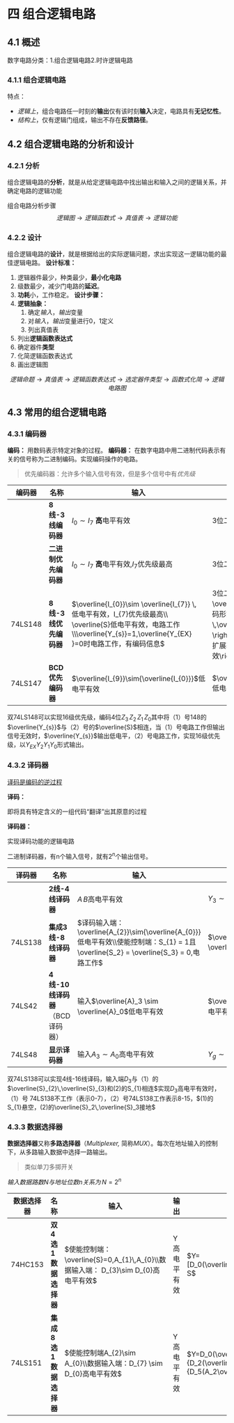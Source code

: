 # 四 组合逻辑电路
## 4.1 概述

数字电路分类：1.组合逻辑电路2.时许逻辑电路

### 4.1.1 组合逻辑电路

特点：

- *逻辑上*，组合电路任一时刻的**输出**仅有该时刻**输入**决定，电路具有**无记忆性**。
- *结构上*，仅有逻辑门组成，输出不存在**反馈路径**。

## 4.2 组合逻辑电路的分析和设计

### 4.2.1 分析

组合逻辑电路的**分析**，就是从给定逻辑电路中找出输出和输入之间的逻辑关系，并确定电路的逻辑功能

组合电路分析步骤
$$
逻辑图\longrightarrow{逻辑函数式}\longrightarrow{真值表}\longrightarrow{逻辑功能}
$$

### 4.2.2 设计

组合逻辑电路的**设计**，就是根据给出的实际逻辑问题，求出实现这一逻辑功能的最佳逻辑电路。
**设计标准：**
1. 逻辑器件最少，种类最少，**最小化电路**
2. 级数最少，减少门电路的**延迟**。
3. **功耗**小，工作稳定。
**设计步骤：**
1. **逻辑抽象：**
	1. 确定*输入*，*输出*变量
	2. 对*输入*，*输出*变量进行0，1定义
	3. 列出真值表
2. 列出**逻辑函数表达式**
3. 确定器件**类型**
4. 化简逻辑函数表达式
5. 画出逻辑图

$$
逻辑命题\longrightarrow{真值表}\longrightarrow{逻辑函数表达式}\longrightarrow{选定器件类型}\longrightarrow{函数式化简}\longrightarrow{逻辑电路图}
$$

## 4.3 常用的组合逻辑电路

### 4.3.1 编码器
**编码：**
用数码表示特定对象的过程。
**编码器：**
在数字电路中用二进制代码表示有关的信号称为二进制编码。实现编码操作的电路。

> 优先编码器：允许多个输入信号有效，但是多个信号中有*优先级*

| 编码器  | 名称                  | 输入                                                         | 输出                                                         | 特点                                                         |
| ------- | --------------------- | ------------------------------------------------------------ | ------------------------------------------------------------ | ------------------------------------------------------------ |
|         | **8线-3线编码器**     | $I_{0}\sim I_{7}$ **高**电平有效                             | 3位二进制码$Y_{2}Y_{1}Y_{0}$                                 | $I_{0}\sim I_{7}$同一时刻只能1个变量为*1*$$\left.\left\{\begin{aligned}Y_2&=I_4+I_5+I_6+I_7\\Y_1&=I_2+I_3+I_6+I_7\\Y_0&=I_1+I_3+I_5+I_7\end{aligned}\right.\right.$$ |
|         | **二进制优先编码器**  | $I_{0}\sim I_{7}$ **高**电平有效,$I_{7}$优先级最高           | 3位二进制码$Y_{2}Y_{1}Y_{0}$                                 | 优先级：$I_{7}\textgreater I_{6}\textgreater \dots \textgreater I_{0}\\\begin{cases}Y_2=&I_7+I_6+I_5+I_4\\Y_1==&I_7+I_6+\bar{I}_5\bar{I}_4I_3+\bar{I}_5\bar{I}_4I_2\\Y_0=&I_7+\bar{I}_6\bar{I}_5+\bar{I}_6\bar{I}_4I_3+\bar{I}_6\bar{I}_4\bar{I}_2I_1\end{cases}$ |
| 74LS148 | **8线-3线优先编码器** | $\overline{I_{0}}\sim \overline{I_{7}} \, 低电平有效，I_{7}优先级最高\\ \overline{S}低电平有效，电路工作\\\overline{Y_{s}}=1,\overline{Y_{EX} }=0时电路工作，有编码信息$ | 3位二进制码$\overline{Y_{2}}\, \overline{Y_{1}}\,\overline{Y_{0}}以反码形式输出$$选通输出端\,\overline{Y_{s}}低电平有效\rightarrow{电路工作，无编码信息} \\ 扩展输出端\,\overline{Y_{EX}}低电平有效\rightarrow{电路工作，有编码信息}$ |                                                              |
| 74LS147 | **BCD优先编码器**     | $\overline{I_{9}}\sim{\overline{I_{0}}}$低电平有效           | $\overline{Y_{3}}\sim{\overline{Y_0}}$ 低电平有效            |                                                              |

双74LS148可以实现16级优先级，编码4位$Z_{3}\,Z_{2}\,Z_{1}\,Z_{0}$其中将（1）号148的$\overline{Y_{s}}$与（2）号的$\overline{S}$相连，当（1）号电路工作但输出信号无效时，$\overline{Y_{s}}$输出低电平，（2）号电路工作，实现16级优先级，以$Y_{EX}Y_{2}Y_{1}Y_{0}$形式输出。

### 4.3.2 译码器

<u>译码是编码的逆过程</u>

**译码：**

即将具有特定含义的一组代码“翻译”出其原意的过程

**译码器：**

实现译码功能的逻辑电路

二进制译码器，有n个输入信号，就有$2^{n}$个输出信号。

| **译码器** | 名称                            | 输入                                                         | 输出                                                | 特点                                                         |
| ---------- | ------------------------------- | ------------------------------------------------------------ | --------------------------------------------------- | ------------------------------------------------------------ |
|            | **2线-4线译码器**               | $A\,B$高电平有效                                             | $Y_{3}\sim{Y_{0}}$高电平有效                        | $\left.\left\{\begin{aligned}Y_0&=\overline{A}\overline{B}=\boldsymbol{m}_0\\Y_1&=\overline{A}B=\boldsymbol{m}_1\\Y_2&=A\overline{B}=\boldsymbol{m}_2\\Y_3&=AB=\boldsymbol{m}_3\end{aligned}\right.\right.$ |
| 74LS138    | **集成3线-8线译码器**           | $译码输入端：\overline{A_{2}}\sim{\overline{A_{0}}}低电平有效\\使能控制端：S_{1} = 1且\overline{S_2} = \overline{S_3} = 0,电路工作$ | $\overline{Y_{7}}\sim \overline{{Y_{0}}}$低电平有效 | $\overline{Y}_i = \overline{m}_i\,,\,i=0,1,\dots,7$          |
| 74LS42     | **4线-10线译码器**（BCD译码器） | 输入$\overline{A}_3 \sim \overline{A}_0$低电平有效           | $\overline{Y}_9\sim\overline{Y}_0$低电平有效        | $\overline{Y}_i = \overline{m}_i\,,\,i=0,1,\dots,9$          |
| 74LS48     | **显示译码器**                  | 输入$A_3 \sim A_0$高电平有效                                 | $Y_g\sim Y_a$高电平有效                             | BCD-共阴极七段显示译码器                                     |

双74LS138可以实现4线-16线译码，输入端$D_{3}$与（1）的$\overline{S}_{2}\,\overline{S}_{3}和(2)的S_{1}相连$实现$D_{3}$高电平有效时，（1）号 74LS138不工作（表示0-7），（2）号74LS138工作表示8-15，$(1)的S_{1}悬空，(2)的\overline{S}_2\,\overline{S}_3接地$

### 4.3.3 数据选择器

**数据选择器**又称**多路选择器**（*Multiplexer,* 简称*MUX*）。每次在地址输入的控制下，从多路输入数据中选择一路输出。

> 类似单刀多掷开关

$输入数据路数N与地址位数n关系为\,N=2^{n}$

| 数据选择器 | 名称                   | 输入                                                         | 输出        | 特点                                                         |
| ---------- | ---------------------- | ------------------------------------------------------------ | ----------- | ------------------------------------------------------------ |
| 74HC153    | **双4选1数据选择器**   | $使能控制端：\overline{S}=0,A_{1}\,A_{0}\\数据输入端： D_{3}\sim D_{0}高电平有效$ | Y高电平有效 | $Y= [D_0(\overline{A_1A_0})+D_1(\overline{A_1}A_0)+D_2(A_1\overline{A_0})+D_3(A_1A_0)]\cdot S$ |
| 74LS151    | **集成8选1数据选择器** | $使能控制端A_{2}\sim A_{0}\\数据输入端：D_{7} \sim D_{0}高电平有效$ | Y高电平有效 | $Y=D_0(\overline{A_2A_1A_0})+D_1(\overline{A_2A_1}A_0)+{D_2(\overline{A_2A_1A_0})+D_3(\overline{A_2A_1A_0})+}\\{D_4(A_2\overline{A_1A_0})+{D_5(A_2\overline{A_1}A_0)+{D_6(A_2A_1\overline{A_0})+{D_7(A_2A_1A_0)}}}}$ |



